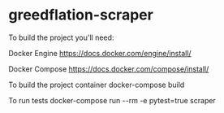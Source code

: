 # greedflation-scraper

To build the project you'll need:

Docker Engine
https://docs.docker.com/engine/install/

Docker Compose
https://docs.docker.com/compose/install/

To build the project container
docker-compose build

To run tests
docker-compose run --rm -e pytest=true scraper